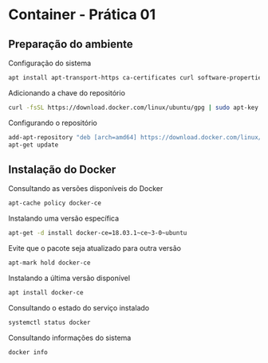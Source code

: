 # Container - Prática 01

## Preparação do ambiente

Configuração do sistema

```bash
apt install apt-transport-https ca-certificates curl software-properties-common
```

Adicionando a chave do repositório

```bash
curl -fsSL https://download.docker.com/linux/ubuntu/gpg | sudo apt-key add -
```

Configurando o repositório

```bash
add-apt-repository "deb [arch=amd64] https://download.docker.com/linux/ubuntu bionic stable"
apt-get update
```

## Instalação do Docker

Consultando as versões disponíveis do Docker

```bash
apt-cache policy docker-ce
```

Instalando uma versão específica

```bash
apt-get -d install docker-ce=18.03.1~ce~3-0~ubuntu
```

Evite que o pacote seja atualizado para outra versão

```bash
apt-mark hold docker-ce
```

Instalando a última versão disponível

```bash
apt install docker-ce
```

Consultando o estado do serviço instalado

```bash
systemctl status docker
```

Consultando informações do sistema

```bash
docker info
```
